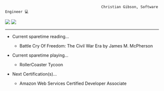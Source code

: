                                                 Christian Gibson, Software Engineer 💻
<div>



<img src="https://github-readme-stats.vercel.app/api/top-langs/?username=Christian-Gibson&layout=pie&langs_count=7&theme=transparent"/>   
<img src="https://github-readme-stats.vercel.app/api?username=Christian-Gibson&theme=transparent&hide_rank=true"/>
   
</div>

-----
                    
 - Current sparetime reading...
     - Battle Cry Of Freedom: The Civil War Era by James M. McPherson

- Current sparetime playing...
     - RollerCoaster Tycoon 

- Next Certification(s)...
     - Amazon Web Services Certified Developer Associate



<!---
Christian-Gibson/Christian-Gibson is a ✨ special ✨ repository because its `README.md` (this file) appears on your GitHub profile.
You can click the Preview link to take a look at your changes.
--->
